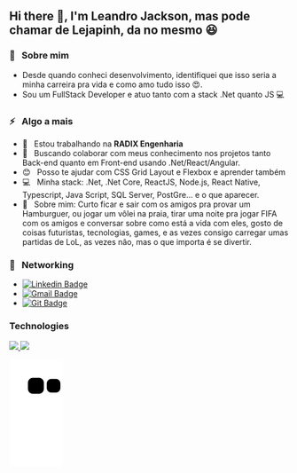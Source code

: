 ## Hi there 👋, I'm Leandro Jackson, mas pode chamar de Lejapinh, da no mesmo :satisfied:

### :speech_balloon: &nbsp; Sobre mim
- Desde quando conheci desenvolvimento, identifiquei que isso seria a minha carreira pra vida e como amo tudo isso :heart_eyes:.
- Sou um FullStack Developer e atuo tanto com a stack .Net quanto JS :computer:

### :zap: &nbsp; Algo a mais
 - :rocket:  &nbsp; Estou trabalhando na **RADIX Engenharia**
 - :purple_heart: &nbsp; Buscando colaborar com meus conhecimento nos projetos tanto Back-end quanto em Front-end usando .Net/React/Angular.
 - :blush: &nbsp; Posso te ajudar com CSS Grid Layout e Flexbox e aprender também
 - :computer: &nbsp; Minha stack: .Net, .Net Core, ReactJS, Node.js, React Native, Typescript, Java Script, SQL Server, PostGre... e o que aparecer.
 - 💬  &nbsp; Sobre mim: Curto ficar e sair com os amigos pra provar um Hamburguer, ou jogar um vôlei na praia, tirar uma noite pra jogar FIFA com os amigos e conversar sobre como está a vida com eles, gosto de coisas futuristas, tecnologias, games, e as vezes consigo carregar umas partidas de LoL, as vezes não, mas o que importa é se divertir.
 
 
 ### :email: &nbsp; Networking
- [![Linkedin Badge](https://img.shields.io/badge/lejapinh-LinkedIn-blue?style=flat-square&logo=Linkedin&logoColor=white&link=https://www.linkedin.com/in/lejapinh/)](https://www.linkedin.com/in/lejapinh/) 
- [![Gmail Badge](https://img.shields.io/badge/leandro.jpinh%40gmail.com-Gmail-red?style=flat-square&logo=Gmail&logoColor=white&link=mailto:leandro.jpinh@gmail.com)](mailto:leandro.jpinh@gmail.com)
- [![Git Badge](https://img.shields.io/badge/leandrojpinh-GitHub-lightgrey?style=flat-square&logo=Github&logoColor=white&link=https://github.com/leandrojpinh)](https://github.com/leandrojpinh)

### Technologies
<div>
  <a href="https://github.com/leandrojpinh">
  <img height="180em" src="https://github-readme-stats.vercel.app/api?username=leandrojpinh&show_icons=true&theme=dark&include_all_commits=true&count_private=true"/>
  <img height="180em" src="https://github-readme-stats.vercel.app/api/top-langs/?username=leandrojpinh&layout=compact&langs_count=6&theme=dark"/>
</div>
 
 ![ Animação de cobra ](https://github.com/leandrojpinh/leandrojpinh/blob/output/github-contribution-grid-snake.svg)
